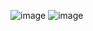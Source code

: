 ![image](https://github.com/user-attachments/assets/61db12b0-9247-4ae7-85b3-2b7254694fea)
![image](https://github.com/user-attachments/assets/11813da3-faf6-41fd-b3e8-ce0e4d094d0f)
